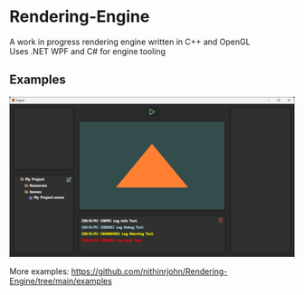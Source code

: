 # Rendering-Engine
 
A work in progress rendering engine written in C++ and OpenGL\
Uses .NET WPF and C# for engine tooling

## Examples

![Engine](https://github.com/nithinrjohn/Rendering-Engine/blob/main/examples/engine-progress.png)

More examples: https://github.com/nithinrjohn/Rendering-Engine/tree/main/examples
